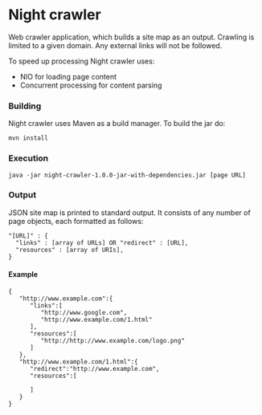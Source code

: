 # Night crawler
Web crawler application, which builds a site map as an output. Crawling is limited to a given domain. Any external links will not be followed.

To speed up processing Night crawler uses:
- NIO for loading page content
- Concurrent processing for content parsing 

### Building	
Night crawler uses Maven as a build manager. To build the jar do:

```
mvn install
```

### Execution
```
java -jar night-crawler-1.0.0-jar-with-dependencies.jar [page URL]
```

### Output
JSON site map is printed to standard output. It consists of any number of page objects, each formatted as follows:
```
"[URL]" : {
  "links" : [array of URLs] OR "redirect" : [URL],
  "resources" : [array of URIs],  
}
```

#### Example
```
{
   "http://www.example.com":{
      "links":[
         "http://www.google.com",
         "http://www.example.com/1.html"
      ],
      "resources":[
         "http://http://www.example.com/logo.png"
      ]
   },
   "http://www.example.com/1.html":{
      "redirect":"http://www.example.com",
      "resources":[

      ]
   }
}
```